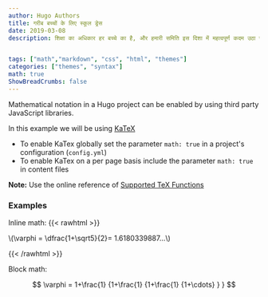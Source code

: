 ```yaml
---
author: Hugo Authors
title: गरीब बच्चों के लिए स्कूल ड्रेस
date: 2019-03-08
description: शिक्षा का अधिकार हर बच्चे का है, और हमारी समिति इस दिशा में महत्वपूर्ण कदम उठा रही है। हम हर साल गरीब बच्चों को स्कूल ड्रेस प्रदान करते हैं, ताकि वे स्कूल जाकर शिक्षा प्राप्त कर सकें और समाज की मुख्यधारा में शामिल हो सकें। यह पहल उनकी आत्म-गौरव और शिक्षा के प्रति उत्साह को बढ़ावा देती है।


tags: ["math","markdown", "css", "html", "themes"]
categories: ["themes", "syntax"]
math: true
ShowBreadCrumbs: false
---
```


Mathematical notation in a Hugo project can be enabled by using third party JavaScript libraries.

<!--more-->

In this example we will be using [KaTeX](https://katex.org/)

-   To enable KaTex globally set the parameter `math: true` in a project's configuration (`config.yml`)
-   To enable KaTex on a per page basis include the parameter `math: true` in content files

**Note:** Use the online reference of [Supported TeX Functions](https://katex.org/docs/supported.html)

### Examples

Inline math:
{{< rawhtml >}}

<p>
\(\varphi = \dfrac{1+\sqrt5}{2}= 1.6180339887…\)
</p>

{{< /rawhtml >}}

Block math:

$$
 \varphi = 1+\frac{1} {1+\frac{1} {1+\frac{1} {1+\cdots} } }
$$
